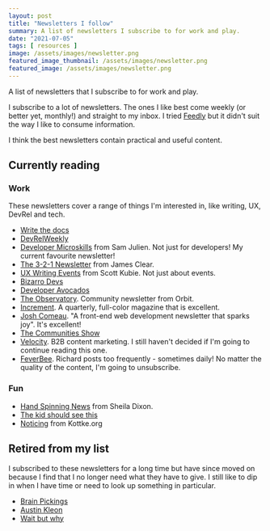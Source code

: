 ```yaml
---
layout: post
title: "Newsletters I follow"
summary: A list of newsletters I subscribe to for work and play.
date: "2021-07-05"
tags: [ resources ]
image: /assets/images/newsletter.png
featured_image_thumbnail: /assets/images/newsletter.png
featured_image: /assets/images/newsletter.png
---
```


A list of newsletters that I subscribe to for work and play.

I subscribe to a lot of newsletters. The ones I like best come weekly (or better yet, monthly!) and straight to my inbox. I tried [Feedly](https://feedly.com/) but it didn't suit the way I like to consume information. 

I think the best newsletters contain practical and useful content. 

## Currently reading

### Work 
These newsletters cover a range of things I'm interested in, like writing, UX, DevRel and tech.

* [Write the docs](https://www.writethedocs.org/newsletter/)
* [DevRelWeekly](https://devrelweekly.com/ )
* [Developer Microskills](https://developermicroskills.com/) from Sam Julien. Not just for developers! My current favourite newsletter!
* [The 3-2-1 Newsletter](https://jamesclear.com/3-2-1) from James Clear.
* [UX Writing Events](https://www.uxwritingevents.com/ ) from Scott Kubie. Not just about events.
* [Bizarro Devs](https://bizzarodevs.com/issues/)
* [Developer Avocados](https://tinyletter.com/developeravocados)
* [The Observatory](https://orbit.love/blog). Community newsletter from Orbit.
* [Increment](https://store.increment.com/products/increment-subscription). A quarterly, full-color magazine that is excellent.
* [Josh Comeau](https://www.joshwcomeau.com/). "A front-end web development newsletter that sparks joy". It's excellent!
* [The Communities Show](https://www.communities.show/)
* [Velocity](https://velocitypartners.com/blog/). B2B content marketing. I still haven't decided if I'm going to continue reading this one.
* [FeverBee](https://www.feverbee.com/richs-blog/). Richard posts too frequently - sometimes daily! No matter the quality of the content, I'm going to unsubscribe.


### Fun

* [Hand Spinning News](https://hand-spinning-news.com/ ) from Sheila Dixon.
* [The kid should see this](https://thekidshouldseethis.com/)
* [Noticing](https://kottke.org/newsletter/) from Kottke.org


## Retired from my list
I subscribed to these newsletters for a long time but have since moved on because I find that I no longer need  what they have to give. I still like to dip in when I have time or need to look up something in particular.

* [Brain Pickings](https://www.brainpickings.org/)
* [Austin Kleon](https://austinkleon.com/newsletter/)
* [Wait but why](https://waitbutwhy.com/)

